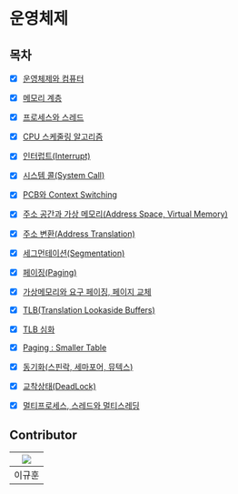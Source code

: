 # 운영체제

## 목차

* [x] [운영체제와 컴퓨터]()

* [x] [메모리 계층]()

* [x] [프로세스와 스레드]()

* [x] [CPU 스케줄링 알고리즘]()

* [x] [인터럽트(Interrupt)]()

* [x] [시스템 콜(System Call)]()

* [x] [PCB와 Context Switching]()

* [x] [주소 공간과 가상 메모리(Address Space, Virtual Memory)]()

* [x] [주소 변환(Address Translation)]()

* [x] [세그먼테이션(Segmentation)]()

* [x] [페이징(Paging)]()

* [x] [가상메모리와 요구 페이징, 페이지 교체]()

* [x] [TLB(Translation Lookaside Buffers)]()

* [x] [TLB 심화]()

* [x] [Paging : Smaller Table]()

* [x] [동기화(스핀락, 세마포어, 뮤텍스)]()

* [x] [교착상태(DeadLock)]()

* [x] [멀티프로세스, 스레드와 멀티스레딩]()

## Contributor

|[![](https://github.com/Lee-Kyuhwun.png?width=200px)](https://github.com/Lee-Kyuhwun)
|:---:|
| 이규훈 |